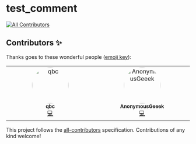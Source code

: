 # test_comment
<!-- ALL-CONTRIBUTORS-BADGE:START - Do not remove or modify this section -->
[![All Contributors](https://img.shields.io/badge/all_contributors-2-orange.svg?style=flat-square)](#contributors-)
<!-- ALL-CONTRIBUTORS-BADGE:END -->
## Contributors ✨

Thanks goes to these wonderful people ([emoji key](https://allcontributors.org/docs/en/emoji-key)):

<!-- ALL-CONTRIBUTORS-LIST:START - Do not remove or modify this section -->
<!-- prettier-ignore-start -->
<!-- markdownlint-disable -->
<table>
  <tbody>
    <tr>
      <td align="center" valign="top" width="14.28%"><a href="https://github.com/qbc2016"><img src="https://avatars.githubusercontent.com/u/22984042?v=4?s=100" width="100px;" style="border-radius: 50%;" alt="qbc"/><br /><sub><b>qbc</b></sub></a><br /><a href="https://github.com/rayrayraykk/test_comment/commits?author=qbc2016" title="Code">💻</a></td>
      <td align="center" valign="top" width="14.28%"><a href="https://github.com/AnonymousGeeek"><img src="https://avatars.githubusercontent.com/u/96458410?v=4?s=100" width="100px;" style="border-radius: 50%;" alt="AnonymousGeeek"/><br /><sub><b>AnonymousGeeek</b></sub></a><br /><a href="https://github.com/rayrayraykk/test_comment/commits?author=AnonymousGeeek" title="Code">💻</a></td>
    </tr>
  </tbody>
</table>

<!-- markdownlint-restore -->
<!-- prettier-ignore-end -->

<!-- ALL-CONTRIBUTORS-LIST:END -->

This project follows the [all-contributors](https://github.com/all-contributors/all-contributors) specification. Contributions of any kind welcome!
